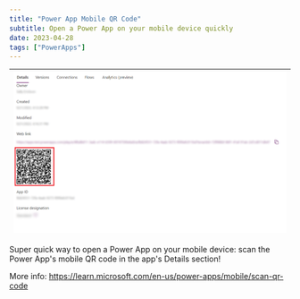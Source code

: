 ```yaml
---
title: "Power App Mobile QR Code"
subtitle: Open a Power App on your mobile device quickly
date: 2023-04-28
tags: ["PowerApps"]
---
```


|![Power App mobile QR code.](/img/2023-04-28-power-app-mobile-qr-code/power-app-mobile-qr-code.png "Power App mobile QR code.")|
|-|

Super quick way to open a Power App on your mobile device: scan the Power App's mobile QR code in the app's Details section!

More info: https://learn.microsoft.com/en-us/power-apps/mobile/scan-qr-code